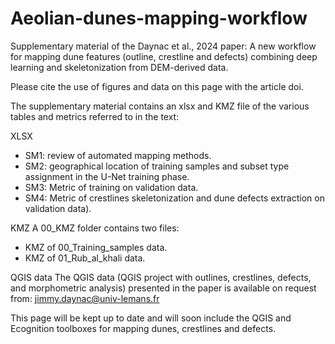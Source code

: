 # Aeolian-dunes-mapping-workflow
Supplementary material of the Daynac et al., 2024 paper: A new workflow for mapping dune features (outline, crestline and defects) combining deep learning and skeletonization from DEM-derived data.

Please cite the use of figures and data on this page with the article doi.

The supplementary material contains an xlsx and KMZ file of the various tables and metrics referred to in the text: 

XLSX
- SM1: review of automated mapping methods.
- SM2: geographical location of training samples and subset type assignment in the U-Net training phase.
- SM3: Metric of training on validation data.
- SM4: Metric of crestlines skeletonization and dune defects extraction on validation data).

KMZ
A 00_KMZ folder contains two files: 
- KMZ of 00_Training_samples data.
- KMZ of 01_Rub_al_khali data.

QGIS data
The QGIS data (QGIS project with outlines, crestlines, defects, and morphometric analysis) presented in the paper is available on request from: jimmy.daynac@univ-lemans.fr

This page will be kept up to date and will soon include the QGIS and Ecognition toolboxes for mapping dunes, crestlines and defects.
